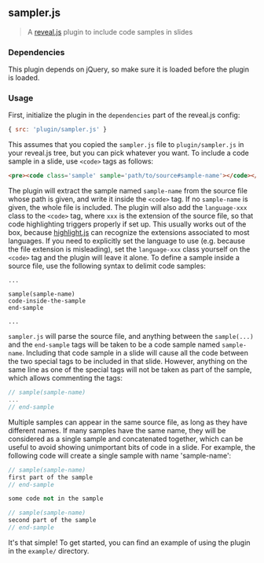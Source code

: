 ## sampler.js
> A [reveal.js][] plugin to include code samples in slides


### Dependencies
This plugin depends on jQuery, so make sure it is loaded before the plugin is
loaded.


### Usage
First, initialize the plugin in the `dependencies` part of the reveal.js config:

```js
{ src: 'plugin/sampler.js' }
```

This assumes that you copied the `sampler.js` file to `plugin/sampler.js` in
your reveal.js tree, but you can pick whatever you want. To include a code
sample in a slide, use `<code>` tags as follows:

```html
<pre><code class='sample' sample='path/to/source#sample-name'></code></pre>
```

The plugin will extract the sample named `sample-name` from the source file
whose path is given, and write it inside the `<code>` tag. If no `sample-name`
is given, the whole file is included. The plugin will also add the `language-xxx`
class to the `<code>` tag, where `xxx` is the extension of the source file, so
that code highlighting triggers properly if set up. This usually works out of
the box, because [highlight.js][] can recognize the extensions associated to
most languages. If you need to explicitly set the language to use (e.g. because
the file extension is misleading), set the `language-xxx` class yourself on the
`<code>` tag and the plugin will leave it alone. To define a sample inside a
source file, use the following syntax to delimit code samples:

```
...

sample(sample-name)
code-inside-the-sample
end-sample

...
```

`sampler.js` will parse the source file, and anything between the `sample(...)`
and the `end-sample` tags will be taken to be a code sample named `sample-name`.
Including that code sample in a slide will cause all the code between the two
special tags to be included in that slide. However, anything on the same line
as one of the special tags will not be taken as part of the sample, which
allows commenting the tags:

```c++
// sample(sample-name)
...
// end-sample
```

Multiple samples can appear in the same source file, as long as they have
different names. If many samples have the same name, they will be considered
as a single sample and concatenated together, which can be useful to avoid
showing unimportant bits of code in a slide. For example, the following code
will create a single sample with name 'sample-name':

```c++
// sample(sample-name)
first part of the sample
// end-sample

some code not in the sample

// sample(sample-name)
second part of the sample
// end-sample
```

It's that simple! To get started, you can find an example of using the plugin
in the `example/` directory.


<!-- Links -->
[highlight.js]: https://highlightjs.org
[reveal.js]: https://github.com/hakimel/reveal.js/
